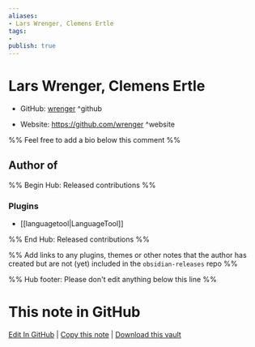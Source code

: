 ```yaml
---
aliases:
- Lars Wrenger, Clemens Ertle
tags:
- 
publish: true
---
```


# Lars Wrenger, Clemens Ertle

- GitHub: [wrenger](https://github.com/wrenger/) ^github
<!-- - Discord: `@` ^discord-->
- Website: <https://github.com/wrenger> ^website
<!-- - [[Publish sites|Publish site]]: <https://> ^publish-->

%% Feel free to add a bio below this comment %%


## Author of

%% Begin Hub: Released contributions %%
### Plugins
- [[languagetool|LanguageTool]]

%% End Hub: Released contributions %%

%% Add links to any plugins, themes or other notes that the author has created but are not (yet) included in the `obsidian-releases` repo %%

<!--
### Unlisted plugins
-->

<!--
### Others
-->

<!--
## Sponsor this author
-->

<!-- - [[GitHub sponsors]]: [Sponsor @wrenger on GitHub Sponsors](https://github.com/sponsors/wrenger) ^github-sponsor-->
<!-- - [[Buy me a coffee]]: <https://> ^buy-me-a-coffee-->
<!-- - [[PayPal]]: <https://> ^paypal-->
<!-- - [[Patreon]]: <https://> ^patreon-->

<!--
## Follow this author
-->

<!-- - [[YouTube Channels|On YouTube]]: <https://> ^youtube-->
<!-- - Twitter: <https://> ^twitter-->
<!-- - ... -->

%% Hub footer: Please don't edit anything below this line %%

# This note in GitHub

<span class="git-footer">[Edit In GitHub](https://github.dev/obsidian-community/obsidian-hub/blob/main/01%20-%20Community/People/wrenger.md "git-hub-edit-note") | [Copy this note](https://raw.githubusercontent.com/obsidian-community/obsidian-hub/main/01%20-%20Community/People/wrenger.md "git-hub-copy-note") | [Download this vault](https://github.com/obsidian-community/obsidian-hub/archive/refs/heads/main.zip "git-hub-download-vault") </span>
